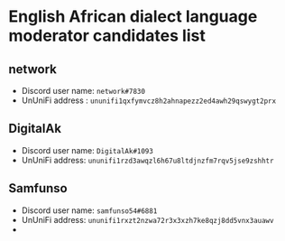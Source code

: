 # English African dialect language moderator candidates list

## network

- Discord user name: `network#7830`
- UnUniFi address : `ununifi1qxfymvcz8h2ahnapezz2ed4awh29qswygt2prx`

## DigitalAk

- Discord user name: `DigitalAk#1093`
- UnUniFi address: `ununifi1rzd3awqzl6h67u8ltdjnzfm7rqv5jse9zshhtr`

## Samfunso

- Discord user name: `samfunso54#6881`
- UnUniFi address: `ununifi1rxzt2nzwa72r3x3xzh7ke8qzj8dd5vnx3auawv`
- 
